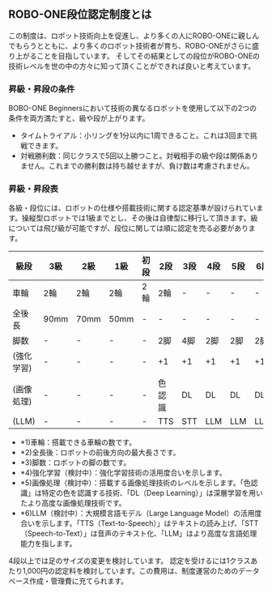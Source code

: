 ## ROBO-ONE段位認定制度とは
この制度は、ロボット技術向上を促進し、より多くの人にROBO-ONEに親しんでもらうとともに、より多くのロボット技術者が育ち、ROBO-ONEがさらに盛り上がることを目指しています。
そしてその結果としての段位がROBO-ONEの技術レベルを世の中の方々に知って頂くことができれば良いと考えています。

### 昇級・昇段の条件
BOBO-ONE Beginnersにおいて技術の異なるロボットを使用して以下の2つの条件を両方満たすと、級や段が上がります。

- タイムトライアル：小リングを1分以内に1周できること。これは3回まで挑戦できます。
- 対戦勝利数：同じクラスで5回以上勝つこと。対戦相手の級や段は関係ありません。これまでの勝利数は持ち越せますが、負け数は考慮されません。

### 昇級・昇段表
各級・段位には、ロボットの仕様や搭載技術に関する認定基準が設けられています。操縦型ロボットでは1級までとし、その後は自律型に移行して頂きます。級については飛び級が可能ですが、段位に関しては順に認定を売る必要があります。

| 級段 | 3級 | 2級 | 1級 | 初段 | 2段 | 3段 | 4段 | 5段 | 6段 |
| ---- | --- | --- | --- | --- | --- | --- | --- | --- | --- |
| 車輪 | 2輪 | 2輪 | 2輪 | 2輪 | 2輪 | - | - | - | - |
| 全後長 | 90mm | 70mm | 50mm | - | - | - | - | - | - |
| 脚数 | - | - | - | - | 2脚 | 4脚 | 2脚 | 2脚 | 2脚 |
|(強化学習)| - | - | - | - | +1 | +1 | +1 | +1 | +1 |
|(画像処理)| - | - | - | - | 色認識 | DL | DL | DL | DL |
|(LLM)| - | - | - | - | TTS | STT | LLM | LLM | LLM |

- *1)車輪：搭載できる車輪の数です。
- *2)全長後：ロボットの前後方向の最大長さです。
- *3)脚数：ロボットの脚の数です。
- *4)強化学習（検討中）：強化学習技術の活用度合いを示します。
- *5)画像処理（検討中）：搭載する画像処理技術のレベルを示します。「色認識」は特定の色を認識する技術、「DL（Deep Learning）」は深層学習を用いたより高度な画像処理技術です。
- *6)LLM（検討中）：大規模言語モデル（Large Language Model）の活用度合いを示します。「TTS（Text-to-Speech）」はテキストの読み上げ、「STT（Speech-to-Text）」は音声のテキスト化、「LLM」はより高度な言語処理能力を指します。

4段以上では足のサイズの変更を検討しています。
認定を受けるには1クラスあたり1,000円の認定料を検討しています。この費用は、制度運営のためのデータベース作成・管理費に充てられます。
